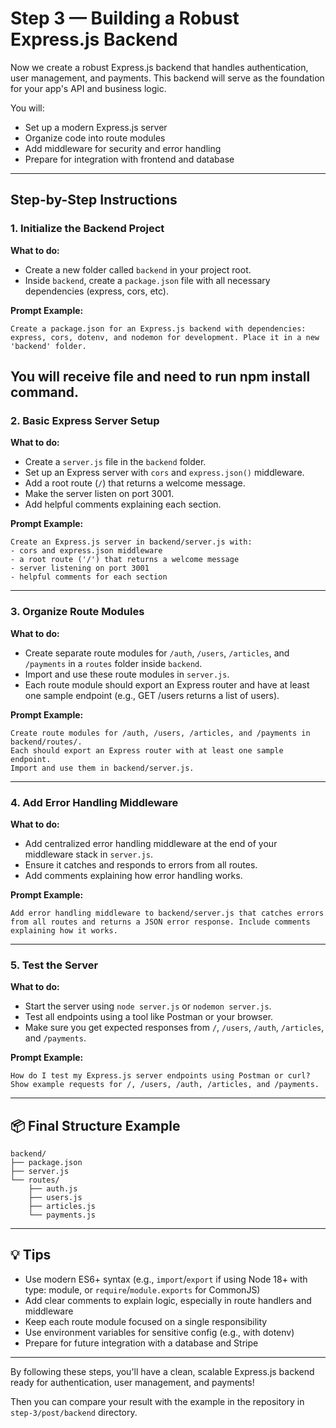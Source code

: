 # Step 3 — Building a Robust Express.js Backend

Now we create a robust Express.js backend that handles authentication, user management, and payments. This backend will serve as the foundation for your app's API and business logic.

You will:
- Set up a modern Express.js server
- Organize code into route modules
- Add middleware for security and error handling
- Prepare for integration with frontend and database

---

## Step-by-Step Instructions

### 1. Initialize the Backend Project

**What to do:**
- Create a new folder called `backend` in your project root.
- Inside `backend`, create a `package.json` file with all necessary dependencies (express, cors, etc).

**Prompt Example:**
```plaintext
Create a package.json for an Express.js backend with dependencies: express, cors, dotenv, and nodemon for development. Place it in a new 'backend' folder.
```
You will receive file and need to run npm install command.
---

### 2. Basic Express Server Setup

**What to do:**
- Create a `server.js` file in the `backend` folder.
- Set up an Express server with `cors` and `express.json()` middleware.
- Add a root route (`/`) that returns a welcome message.
- Make the server listen on port 3001.
- Add helpful comments explaining each section.

**Prompt Example:**
```plaintext
Create an Express.js server in backend/server.js with:
- cors and express.json middleware
- a root route ('/') that returns a welcome message
- server listening on port 3001
- helpful comments for each section
```

---

### 3. Organize Route Modules

**What to do:**
- Create separate route modules for `/auth`, `/users`, `/articles`, and `/payments` in a `routes` folder inside `backend`.
- Import and use these route modules in `server.js`.
- Each route module should export an Express router and have at least one sample endpoint (e.g., GET /users returns a list of users).

**Prompt Example:**
```plaintext
Create route modules for /auth, /users, /articles, and /payments in backend/routes/.
Each should export an Express router with at least one sample endpoint.
Import and use them in backend/server.js.
```

---

### 4. Add Error Handling Middleware

**What to do:**
- Add centralized error handling middleware at the end of your middleware stack in `server.js`.
- Ensure it catches and responds to errors from all routes.
- Add comments explaining how error handling works.

**Prompt Example:**
```plaintext
Add error handling middleware to backend/server.js that catches errors from all routes and returns a JSON error response. Include comments explaining how it works.
```

---

### 5. Test the Server

**What to do:**
- Start the server using `node server.js` or `nodemon server.js`.
- Test all endpoints using a tool like Postman or your browser.
- Make sure you get expected responses from `/`, `/users`, `/auth`, `/articles`, and `/payments`.

**Prompt Example:**
```plaintext
How do I test my Express.js server endpoints using Postman or curl? Show example requests for /, /users, /auth, /articles, and /payments.
```

---

## 📦 Final Structure Example

```
backend/
├── package.json
├── server.js
└── routes/
    ├── auth.js
    ├── users.js
    ├── articles.js
    └── payments.js
```

---

## 💡 Tips
- Use modern ES6+ syntax (e.g., `import`/`export` if using Node 18+ with type: module, or `require`/`module.exports` for CommonJS)
- Add clear comments to explain logic, especially in route handlers and middleware
- Keep each route module focused on a single responsibility
- Use environment variables for sensitive config (e.g., with dotenv)
- Prepare for future integration with a database and Stripe

---

By following these steps, you'll have a clean, scalable Express.js backend ready for authentication, user management, and payments!

Then you can compare your result with the example in the repository in `step-3/post/backend` directory.
